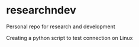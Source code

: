 # researchndev
Personal repo for research and development

Creating a python script to test connection on Linux
